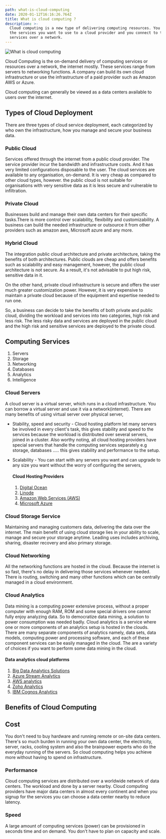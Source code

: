 ```yaml
---
path: what-is-cloud-computing
date: 2020-01-12T16:16:26.764Z
title: What is cloud computing ?
description: >-
  Cloud computing is a new type of delivering computing resources. You pay for
  the services you want to use to a cloud provider and you connect to those
  services over a network.
---
```





![What is cloud computing](assets/whatiscloudcomputing.jpg)

Cloud Computing is the on-demand delivery of computing services or resources over a network, the internet mostly. These services range from servers to networking functions.  A company can build its own cloud infrastructure or use the infrastructure of a paid provider such as Amazon AWS or Azure.

Cloud computing can generally be viewed as a data centers available to users over the internet.

## Types of  Cloud Deployment

There are three types of cloud service deployment, each categorized by who own the infrastructure, how you manage and secure your business data.

### Public Cloud

Services offered through the internet from a public cloud provider. The service provider incur the bandwidth and infrastructure costs. And it has very limited configurations disposable to the user. The cloud services are available to any organisation, on-demand. It is very cheap as compared to other cloud types, however. the public cloud is not suitable for organisations with very sensitive data as it is less secure and vulnerable to infiltration.

### Private Cloud

Businesses build and manage their own data centers for their specific tasks.There is more control over scalability, flexibility and customizability. A business can build the needed infrastructure or outsource it from other providers such as amazon aws, Microsoft azure and any more.

### Hybrid Cloud

The integration public cloud architecture and private architecture, taking the benefits of both architectures. Public clouds are cheap and offers benefits such as scalability and easy management, however, the public cloud architecture is not secure. As a result, it's not advisable to put high risk, sensitive data in it. 

On the other hand, private cloud infrastructure is secure and offers the user much greater customization power. However, it is very expensive to maintain a private cloud because of the equipment and expertise needed to run one. 

So, a business can decide to take the benefits of both private and public cloud, dividing the workload and services into two categories, high risk and less risk. The less risky data and services are deployed in the public cloud and the high risk and sensitive services are deployed to the private cloud.

## Computing Services

1. Servers
2. Storage
3. Networking
4. Databases
5. Analytics
6. Intelligence

### Cloud Servers

A cloud server is a virtual server, which runs in a cloud infrastructure.  You can borrow a virtual server and use it via a network(internet). There are many benefits of using virtual server over physical server,

* Stability, speed and security - Cloud hosting platform let many servers be involved in every client's task, this gives stability and speed to the services because the workload is distributed over several servers, joined in a cluster. Also worthy noting, all cloud hosting providers have special servers that handle the computing services separately e.g storage, databases ..... this gives stability and performance to the setup.
* Scalability - You can start with any servers you want and can upgrade to any size you want without the worry of configuring the servers,

  #### Cloud Hosting Providers

  1. [Digital Ocean](https://www.digitalocean.com/)
  2. [Linode](https://www.linode.com/)
  3. [Amazon Web Services (AWS)](https://aws.amazon.com/)
  4. [Microsoft Azure](https://azure.microsoft.com/en-us/)

### Cloud Storage Service

Maintaining and managing customers data, delivering the data over the internet. The main benefit of using cloud storage lies in your ability to scale, manage and secure your storage anytime. Leading uses includes archiving, sharing, disaster recovery and also primary storage.

### Cloud Networking

All the networking functions are hosted in the cloud. Because the internet is so fast, there's no delay in delivering those services whenever needed. There is routing, switching and many other functions which can be centrally managed in a cloud environment.

### Cloud Analytics

Data mining is a computing power extensive process, without a proper computer with enough RAM, ROM and some special drivers one cannot fully enjoy analyzing data. So to democratize data mining, a solution to power consumption was needed badly. Cloud analytics is a service where one or more components of an analytics setup is hosted in the clouds. There are many separate components of analytics namely, data sets, data models, computing power and processing software, and each of these component services can be easily managed in the cloud. The are a variety of choices if you want to perform some data mining in the cloud.

#### Data analytics cloud platforms

1. [Big Data Analytics Solutions](https://cloud.google.com/solutions/big-data/)
2. [Azure Stream Analytics](https://azure.microsoft.com/en-us/services/stream-analytics/)
3. [AWS analytics](https://aws.amazon.com/big-data/datalakes-and-analytics/)
4. [Zoho Analytics](https://www.zoho.com/reports/zohoreports-pricing.html)
5. [IBM Cognos Analytics](https://www.ibm.com/products/cognos-analytics)

## Benefits of Cloud Computing

## **Cost**

You don't need to buy hardware and running remote or on-site data centers. There's so much burden in running your own data center, the electricity, server, racks, cooling system and also the brainpower experts who do the everyday running of the servers. So cloud computing helps you achieve more without having to spend on infrastructure.

### Performance

Cloud computing services are distributed over a worldwide network of data centers. The workload and done by a server nearby. Cloud computing providers have major data centers in almost every continent and when you signup for the services you can choose a data center nearby to reduce latency. 

### Speed

A large amount of computing services (power) can be provisioned in seconds time and on demand. You don't have to plan on capacity and scale.
